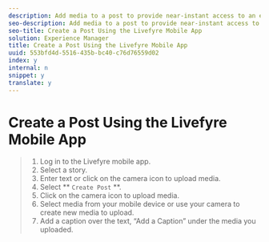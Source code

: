 ```yaml
---
description: Add media to a post to provide near-instant access to an event from your mobile device.
seo-description: Add media to a post to provide near-instant access to an event from your mobile device.
seo-title: Create a Post Using the Livefyre Mobile App
solution: Experience Manager
title: Create a Post Using the Livefyre Mobile App
uuid: 553bfd4d-5516-435b-bc40-c76d76559d02
index: y
internal: n
snippet: y
translate: y
---
```


# Create a Post Using the Livefyre Mobile App


>1. Log in to the Livefyre mobile app.
>1. Select a story.
>1. Enter text or click on the camera icon to upload media.
>1. Select ** `Create Post` **.
>1. Click on the camera icon to upload media.
>1. Select media from your mobile device or use your camera to create new media to upload.
>1. Add a caption over the text, “Add a Caption” under the media you uploaded.
